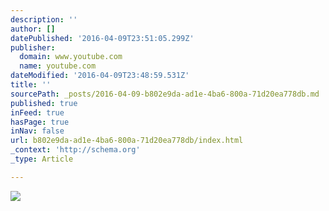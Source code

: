 ```yaml
---
description: ''
author: []
datePublished: '2016-04-09T23:51:05.299Z'
publisher:
  domain: www.youtube.com
  name: youtube.com
dateModified: '2016-04-09T23:48:59.531Z'
title: ''
sourcePath: _posts/2016-04-09-b802e9da-ad1e-4ba6-800a-71d20ea778db.md
published: true
inFeed: true
hasPage: true
inNav: false
url: b802e9da-ad1e-4ba6-800a-71d20ea778db/index.html
_context: 'http://schema.org'
_type: Article

---
```

![](https://i.ytimg.com/vi_webp/AwzhRP6DQK8/mqdefault.webp)